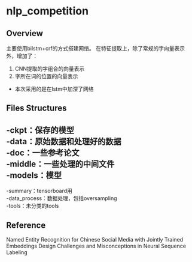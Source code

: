# nlp_competition
## Overview
主要使用bilstm+crf的方式搭建网络。
在特征提取上，除了常规的字向量表示外，增加了：
1. CNN提取的字组合的向量表示
2. 字所在词的位置的向量表示

* 本次采用的是在lstm中加深了网络
## Files Structures
-ckpt：保存的模型  
-data：原始数据和处理好的数据  
-doc：一些参考论文  
-middle：一些处理的中间文件  
-models：模型
--
-summary：tensorboard用  
-data_process：数据处理，包括oversampling  
-tools：未分类的tools  

## Reference
Named Entity Recognition for Chinese Social Media with Jointly Trained Embeddings
Design Challenges and Misconceptions in Neural Sequence Labeling
